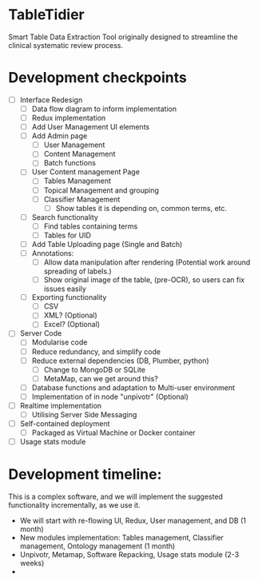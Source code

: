 # TableTidier
Smart Table Data Extraction Tool originally designed to streamline the clinical systematic review process.

# Development checkpoints
- [ ] Interface Redesign
  - [ ] Data flow diagram to inform implementation
  - [ ] Redux implementation
  - [ ] Add User Management UI elements
  - [ ] Add Admin page
    - [ ] User Management
    - [ ] Content Management
    - [ ] Batch functions
  - [ ] User Content management Page
    - [ ] Tables Management
    - [ ] Topical Management and grouping
    - [ ] Classifier Management
      - [ ] Show tables it is depending on, common terms, etc.
  - [ ] Search functionality
    - [ ] Find tables containing terms
    - [ ] Tables for UID
  - [ ] Add Table Uploading page (Single and Batch)
  - [ ] Annotations:
    - [ ] Allow data manipulation after rendering (Potential work around spreading of labels.)
    - [ ] Show original image of the table, (pre-OCR), so users can fix issues easily
  - [ ] Exporting functionality
    - [ ] CSV
    - [ ] XML? (Optional)
    - [ ] Excel? (Optional)
- [ ] Server Code
  - [ ] Modularise code
  - [ ] Reduce redundancy, and simplify code
  - [ ] Reduce external dependencies (DB, Plumber, python)
    - [ ] Change to MongoDB or SQLite
    - [ ] MetaMap, can we get around this?
  - [ ] Database functions and adaptation to Multi-user environment
  - [ ] Implementation of in node "unpivotr" (Optional)
- [ ] Realtime implementation
  - [ ] Utilising Server Side Messaging
- [ ] Self-contained deployment
  - [ ] Packaged as Virtual Machine or Docker container
- [ ] Usage stats module

# Development timeline:

This is a complex software, and we will implement the suggested functionality incrementally, as we use it.

- We will start with re-flowing UI, Redux, User management, and DB (1 month)
- New modules implementation: Tables management, Classifier management, Ontology management (1 month)
- Unpivotr, Metamap, Software Repacking, Usage stats module (2-3 weeks)
-
